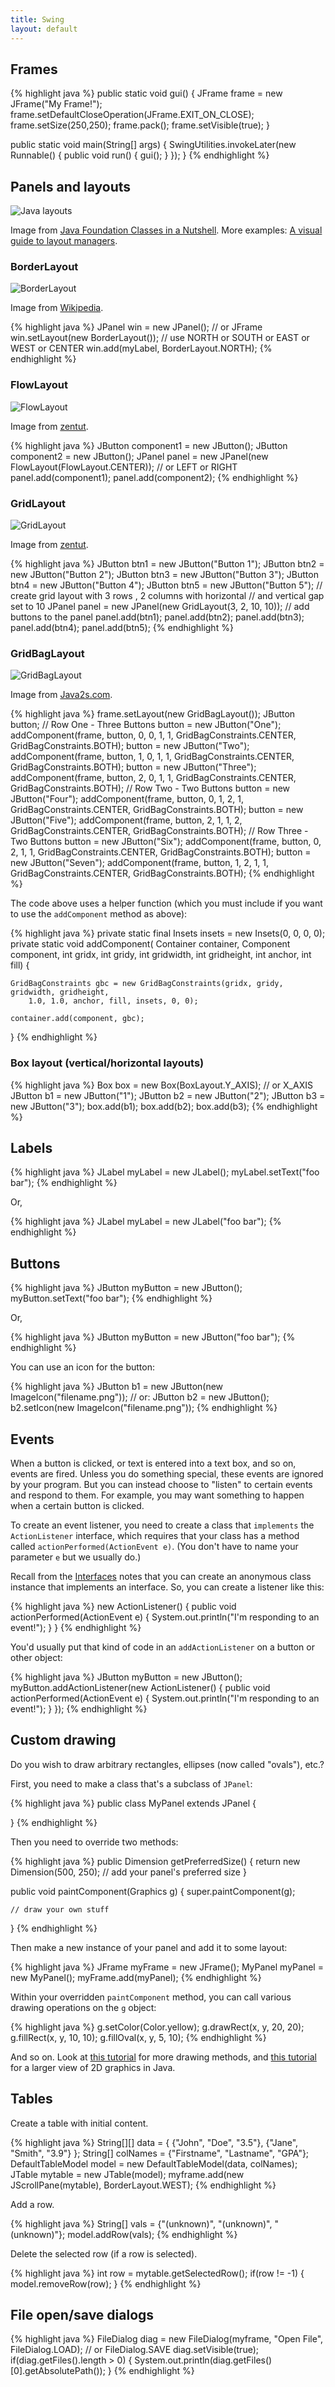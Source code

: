 ```yaml
---
title: Swing
layout: default
---
```


## Frames

{% highlight java %}
public static void gui() {
	JFrame frame = new JFrame("My Frame!");
    frame.setDefaultCloseOperation(JFrame.EXIT_ON_CLOSE);
    frame.setSize(250,250);
    frame.pack();
    frame.setVisible(true);
}

public static void main(String[] args)
{
	SwingUtilities.invokeLater(new Runnable() {
        public void run() {
            gui();
        }
    });
}
{% endhighlight %}

## Panels and layouts

![Java layouts](/images/java-layouts.gif)

Image from [Java Foundation Classes in a Nutshell](http://docstore.mik.ua/orelly/java-ent/jfc/ch02_05.htm). More examples: [A visual guide to layout managers](https://docs.oracle.com/javase/tutorial/uiswing/layout/visual.html).

### BorderLayout

![BorderLayout](/images/border-layout.png)

Image from [Wikipedia](http://commons.wikimedia.org/wiki/File:Java-LayoutManager-BorderLayout.svg).

{% highlight java %}
JPanel win = new JPanel(); // or JFrame
win.setLayout(new BorderLayout());
// use NORTH or SOUTH or EAST or WEST or CENTER
win.add(myLabel, BorderLayout.NORTH);
{% endhighlight %}

### FlowLayout

![FlowLayout](/images/flow-layout.gif)

Image from [zentut](http://www.zentut.com/java-swing/java-swing-flowlayout/).

{% highlight java %}
JButton component1 = new JButton();
JButton component2 = new JButton();
JPanel panel = new JPanel(new FlowLayout(FlowLayout.CENTER)); // or LEFT or RIGHT
panel.add(component1);
panel.add(component2);
{% endhighlight %}

### GridLayout

![GridLayout](/images/grid-layout.gif)

Image from [zentut](http://www.zentut.com/java-swing/java-swing-gridlayout/).

{% highlight java %}
JButton btn1 = new JButton("Button 1");
JButton btn2 = new JButton("Button 2");
JButton btn3 = new JButton("Button 3");
JButton btn4 = new JButton("Button 4");
JButton btn5 = new JButton("Button 5");
// create grid layout with 3 rows , 2 columns with horizontal
// and vertical gap set to 10
JPanel panel = new JPanel(new GridLayout(3, 2, 10, 10));
// add buttons to the panel
panel.add(btn1);
panel.add(btn2);
panel.add(btn3);
panel.add(btn4);
panel.add(btn5);
{% endhighlight %}

### GridBagLayout

![GridBagLayout](/images/grid-bag-layout.png)

Image from [Java2s.com](http://www.java2s.com/Tutorial/Java/0240__Swing/UsingGridBagConstraints.htm).

{% highlight java %}
frame.setLayout(new GridBagLayout());
JButton button;
// Row One - Three Buttons
button = new JButton("One");
addComponent(frame, button, 0, 0, 1, 1, GridBagConstraints.CENTER, GridBagConstraints.BOTH);
button = new JButton("Two");
addComponent(frame, button, 1, 0, 1, 1, GridBagConstraints.CENTER, GridBagConstraints.BOTH);
button = new JButton("Three");
addComponent(frame, button, 2, 0, 1, 1, GridBagConstraints.CENTER, GridBagConstraints.BOTH);
// Row Two - Two Buttons
button = new JButton("Four");
addComponent(frame, button, 0, 1, 2, 1, GridBagConstraints.CENTER, GridBagConstraints.BOTH);
button = new JButton("Five");
addComponent(frame, button, 2, 1, 1, 2, GridBagConstraints.CENTER, GridBagConstraints.BOTH);
// Row Three - Two Buttons
button = new JButton("Six");
addComponent(frame, button, 0, 2, 1, 1, GridBagConstraints.CENTER, GridBagConstraints.BOTH);
button = new JButton("Seven");
addComponent(frame, button, 1, 2, 1, 1, GridBagConstraints.CENTER, GridBagConstraints.BOTH);
{% endhighlight %}

The code above uses a helper function (which you must include if you want to use the `addComponent` method as above):

{% highlight java %}
private static final Insets insets = new Insets(0, 0, 0, 0);
private static void addComponent(
       Container container, Component component,
       int gridx, int gridy, int gridwidth, int gridheight,
       int anchor, int fill) {
       
    GridBagConstraints gbc = new GridBagConstraints(gridx, gridy, gridwidth, gridheight,
        1.0, 1.0, anchor, fill, insets, 0, 0);
        
    container.add(component, gbc);
  }
{% endhighlight %}

### Box layout (vertical/horizontal layouts)

{% highlight java %}
Box box = new Box(BoxLayout.Y_AXIS); // or X_AXIS
JButton b1 = new JButton("1");
JButton b2 = new JButton("2");
JButton b3 = new JButton("3");
box.add(b1);
box.add(b2);
box.add(b3);
{% endhighlight %}


## Labels

{% highlight java %}
JLabel myLabel = new JLabel();
myLabel.setText("foo bar");
{% endhighlight %}

Or,

{% highlight java %}
JLabel myLabel = new JLabel("foo bar");
{% endhighlight %}

## Buttons

{% highlight java %}
JButton myButton = new JButton();
myButton.setText("foo bar");
{% endhighlight %}

Or,

{% highlight java %}
JButton myButton = new JButton("foo bar");
{% endhighlight %}

You can use an icon for the button:

{% highlight java %}
JButton b1 = new JButton(new ImageIcon("filename.png"));
// or:
JButton b2 = new JButton();
b2.setIcon(new ImageIcon("filename.png"));
{% endhighlight %}

## Events

When a button is clicked, or text is entered into a text box, and so on, events are fired. Unless you do something special, these events are ignored by your program. But you can instead choose to "listen" to certain events and respond to them. For example, you may want something to happen when a certain button is clicked.

To create an event listener, you need to create a class that `implements` the `ActionListener` interface, which requires that your class has a method called `actionPerformed(ActionEvent e)`. (You don't have to name your parameter `e` but we usually do.)

Recall from the [Interfaces](/lecture/interfaces.html) notes that you can create an anonymous class instance that implements an interface. So, you can create a listener like this:

{% highlight java %}
new ActionListener() {
    public void actionPerformed(ActionEvent e) {
        System.out.println("I'm responding to an event!");
    }
}
{% endhighlight %}

You'd usually put that kind of code in an `addActionListener` on a button or other object:

{% highlight java %}
JButton myButton = new JButton();
myButton.addActionListener(new ActionListener() {
    public void actionPerformed(ActionEvent e) {
        System.out.println("I'm responding to an event!");
    }
});
{% endhighlight %}

## Custom drawing

Do you wish to draw arbitrary rectangles, ellipses (now called "ovals"), etc.?

First, you need to make a class that's a subclass of `JPanel`:

{% highlight java %}
public class MyPanel extends JPanel {

}
{% endhighlight %}

Then you need to override two methods:

{% highlight java %}
public Dimension getPreferredSize() {
    return new Dimension(500, 250); // add your panel's preferred size
}

public void paintComponent(Graphics g) {
    super.paintComponent(g);
    
    // draw your own stuff
}
{% endhighlight %}

Then make a new instance of your panel and add it to some layout:

{% highlight java %}
JFrame myFrame = new JFrame();
MyPanel myPanel = new MyPanel();
myFrame.add(myPanel);
{% endhighlight %}

Within your overridden `paintComponent` method, you can call various drawing operations on the `g` object:

{% highlight java %}
g.setColor(Color.yellow);
g.drawRect(x, y, 20, 20);
g.fillRect(x, y, 10, 10);
g.fillOval(x, y, 5, 10);
{% endhighlight %}

And so on. Look at [this tutorial](http://docs.oracle.com/javase/tutorial/2d/geometry/index.html) for more drawing methods, and [this tutorial](http://docs.oracle.com/javase/tutorial/2d/index.html) for a larger view of 2D graphics in Java.

## Tables

Create a table with initial content.

{% highlight java %}
String[][] data = { {"John", "Doe", "3.5"}, {"Jane", "Smith", "3.9"} };
String[] colNames = {"Firstname", "Lastname", "GPA"};
DefaultTableModel model = new DefaultTableModel(data, colNames);
JTable mytable = new JTable(model);
myframe.add(new JScrollPane(mytable), BorderLayout.WEST);
{% endhighlight %}

Add a row.

{% highlight java %}
String[] vals = {"(unknown)", "(unknown)", "(unknown)"};
model.addRow(vals);
{% endhighlight %}

Delete the selected row (if a row is selected).

{% highlight java %}
int row = mytable.getSelectedRow();
if(row != -1) { model.removeRow(row); }
{% endhighlight %}

## File open/save dialogs

{% highlight java %}
FileDialog diag = new FileDialog(myframe, "Open File", FileDialog.LOAD); // or FileDialog.SAVE
diag.setVisible(true);
if(diag.getFiles().length > 0) {
    System.out.println(diag.getFiles()[0].getAbsolutePath());
}
{% endhighlight %}
